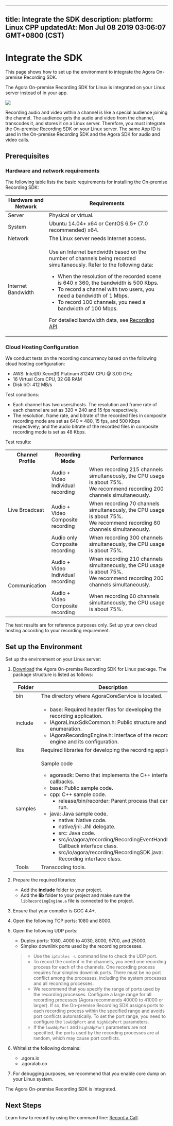 
---
title: Integrate the SDK
description: 
platform: Linux CPP
updatedAt: Mon Jul 08 2019 03:06:07 GMT+0800 (CST)
---
# Integrate the SDK
This page shows how to set up the environment to integrate the Agora On-premise Recording SDK.

The Agora On-premise Recording SDK for Linux is integrated on your Linux server instead of in your app.

![](https://web-cdn.agora.io/docs-files/1545296935254)

Recording audio and video within a channel is like a special audience joining the channel. The audience gets the audio and video from the channel, transcodes it, and stores it on a Linux server. Therefore, you must integrate the On-premise Recording SDK on your Linux server. The same App ID is used in the On-premise Recording SDK and the Agora SDK for audio and video calls.

## Prerequisites

### Hardware and network requirements

The following table lists the basic requirements for installing the On-premise Recording SDK:

<table>
<thead>
<tr><th>Hardware and Network</th>
<th>Requirements</th>
</tr>
</thead>
<tbody>
<tr><td>Server</td>
<td>Physical or virtual.</td>
</tr>
<tr><td>System</td>
<td>Ubuntu 14.04+ x64 or CentOS 6.5+ (7.0 recommended) x64.</td>
</tr>
<tr><td>Network</td>
<td>The Linux server needs Internet access.</td>
</tr>
<tr><td>Internet Bandwidth</td>
<td><p>Use an Internet bandwidth based on the number of channels being recorded simultaneously. Refer to the following data:</p>
<div><ul>
<li>When the resolution of the recorded scene is 640 x 360, the bandwidth is 500 Kbps.</li>
<li>To record a channel with two users, you need a bandwidth of 1 Mbps.</li>
<li>To record 100 channels, you need a bandwidth of 100 Mbps.</li>
</ul>
</div>
<p>For detailed bandwidth data, see <a href="https://docs.agora.io/en/Recording/API%20Reference/recording_cpp/index.html"><span>Recording API</span></a>.</p>
</td>
</tr>
</tbody>
</table>

### Cloud Hosting Configuration

We conduct tests on the recording concurrency based on the following cloud hosting configuration:

* AWS: Intel(R) Xeon(R) Platinum 8124M CPU @ 3.00 GHz
* 16 Virtual Core CPU, 32 GB RAM
* Disk I/O: 412 MB/s

Test conditions:

* Each channel has two users/hosts. The resolution and frame rate of each channel are set as 320 × 240 and 15 fps respectively.
* The resolution, frame rate, and bitrate of the recorded files in composite recording mode are set as 640 × 480, 15 fps, and 500 Kbps respectively; and the audio bitrate of the recorded files in composite recording mode is set as 48 Kbps.

Test results:

<table>
  <tr>
    <th>Channel Profile</th>
    <th>Recording Mode</th>
    <th>Performance</th>
  </tr>
  <tr>
    <td rowspan="3">Live Broadcast</td>
    <td>Audio + Video<br>Individual recording</td>
    <td>When recording 215 channels simultaneously, the CPU usage is about 75%.<br>We recommend recording 200 channels simultaneously.</td>
  </tr>
  <tr>
    <td>Audio + Video<br>Composite recording</td>
    <td>When recording 70 channels simultaneously, the CPU usage is about 75%.<br>We recommend recording 60 channels simultaneously.</td>
  </tr>
  <tr>
    <td>Audio only<br>Composite recording</td>
    <td>When recording 300 channels simultaneously, the CPU usage is about 75%.</td>
  </tr>
  <tr>
    <td rowspan="2">Communication</td>
    <td>Audio + Video<br>Individual recording</td>
    <td>When recording 210 channels simultaneously, the CPU usage is about 75%.<br>We recommend recording 200 channels simultaneously.</td>
  </tr>
  <tr>
    <td>Audio + Video<br>Composite recording</td>
    <td>When recording 60 channels simultaneously, the CPU usage is about 75%.</td>
  </tr>
</table>

The test results are for reference purposes only. Set up your own cloud hosting according to your recording requirement.

## Set up the Environment

Set up the environment on your Linux server:

1. [Download](https://docs.agora.io/en/Agora%20Platform/downloads) the Agora On-premise Recording SDK for Linux package. The package structure is listed as follows:

   <table>
   <thead>
   <tr><th>Folder</th>
   <th>Description</th>
   </tr>
   </thead>
   <tbody>
   <tr><td>bin</td>
   <td>The directory where AgoraCoreService is located.</td>
   </tr>
   <tr><td>include</td>
   <td><ul>
   <li>base: Required header files for developing the recording application.</li>
   <li>IAgoraLinuxSdkCommon.h: Public structure and enumeration.</li>
   <li>IAgoraRecordingEngine.h: Interface of the recording engine and its configuration.</li>
   </ul>
   </td>
   </tr>
   <tr><td>libs</td>
   <td>Required libraries for developing the recording application.</td>
   </tr>
   <tr><td>samples</td>
   <td><p>Sample code</p>
   <ul>
   <li>agorasdk: Demo that implements the C++ interface and callbacks.</li>
   <li>base: Public sample code.</li>
   <li>cpp: C++ sample code.<ul>
   <li>release/bin/recorder: Parent process that can be run.</li>
   </ul>
   </li>
   <li>java: Java sample code.<ul>
   <li>native: Native code.</li>
   <li>native/jni: JNI delegate.</li>
   <li>src: Java code.</li>
   <li>src/io/agora/recording/RecordingEventHandler.java: Callback interface class.</li>
   <li>src/io/agora/recording/RecordingSDK.java: Recording interface class.</li>
   </ul>
   </li>
   </ul>
   </td>
   </tr>
   <tr><td>Tools</td>
   <td>Transcoding tools.</td>
   </tr>
   </tbody>
   </table>

6. Prepare the required libraries:
      - Add the **include** folder to your project.
      - Add the **lib** folder to your project and make sure the `libRecordingEngine.a` file is connected to the project.
5. Ensure that your compiler is GCC 4.4+.
2. Open the following TCP ports: 1080 and 8000.
3. Open the following UDP ports:
   - Duplex ports: 1080, 4000 to 4030, 8000, 9700, and 25000.
   - Simplex downlink ports used by the recording processes.

   > - Use the `iptables -L` command line to check the UDP port.
   > - To record the content in the channels, you need one recording process for each of the channels. One recording process requires four simplex downlink ports. There must be no port conflict among the processes, including the system processes and all recording processes.
   > - We recommend that you specify the range of ports used by the recording processes. Configure a large range for all recording processes \(Agora recommends 40000 to 41000 or larger\). If so, the On-premise Recording SDK assigns ports to each recording process within the specified range and avoids port conflicts automatically. To set the port range, you need to configure the `lowUdpPort` and `highUdpPort` parameters.
   > - If the `lowUdpPort` and `highUdpPort` parameters are not specified, the ports used by the recording processes are at random, which may cause port conflicts.

4. Whitelist the following domains:

   - .agora.io
   - .agoralab.co

7. For debugging purposes, we recommend that you enable core dump on your Linux system.


The Agora On-premise Recording SDK is integrated.

## Next Steps

Learn how to record by using the command line: [Record a Call](../../en/Recording/recording_cmd_cpp.md).

